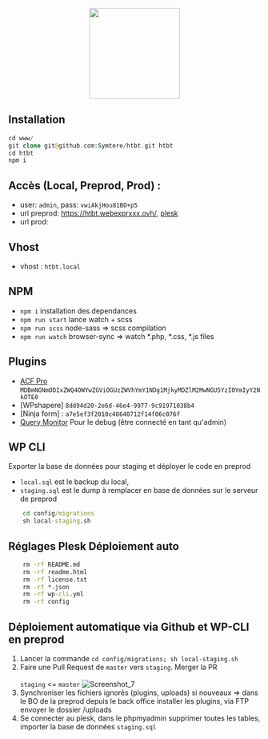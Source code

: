 <p align="center"><img src="https://user-images.githubusercontent.com/62699215/140902270-dd1f7b7a-c8c2-488d-8a2c-2df22f382a8a.png" width="181"></p>

## Installation

```php
cd www/
git clone git@github.com:Symtere/htbt.git htbt
cd htbt
npm i
```

## Accès (Local, Preprod, Prod) :
- user: `admin`, pass: `vwiAkjHou81BO+p5`
- url preprod: https://htbt.webexprxxx.ovh/, [plesk](https://xxx/)
- url prod:

## Vhost
- vhost : `htbt.local`

## NPM
- `npm i` installation des dependances
- `npm run start` lance watch + scss
- `npm run scss`  node-sass => scss compilation
- `npm run watch` browser-sync => watch *.php, *.css, *.js files

## Plugins
- [ACF Pro](https://www.advancedcustomfields.com/resources/) `MDBmNGNmODIxZWQ4OWYwZGViOGUzZWVhYmY1NDg1MjkyMDZlM2MwNGU5YzI0YmIyY2NkOTE0`
- [WPshapere] `8dd94d20-2e6d-46e4-9977-9c91971038b4`
- [Ninja form] : `a7e5ef3f2010c48640712f14f06c076f`
- [Query Monitor](https://github.com/johnbillion/query-monitor) Pour le debug (être connecté en tant qu'admin)

## WP CLI
Exporter la base de données pour staging et déployer le code en preprod
- `local.sql` est le backup du local,<br />
- `staging.sql` est le dump à remplacer en base de données sur le serveur de preprod
```cmd
    cd config/migrations
    sh local-staging.sh
```

## Réglages Plesk Déploiement auto
```cmd
    rm -rf README.md
    rm -rf readme.html
    rm -rf license.txt
    rm -rf *.json
    rm -rf wp-cli.yml
    rm -rf config
```

## Déploiement automatique via Github et WP-CLI en preprod
1. Lancer la commande `cd config/migrations; sh local-staging.sh`
2. Faire une Pull Request de `master` vers `staging`. Merger la PR <br><br> `staging` <= `master`
![Screenshot_7](https://user-images.githubusercontent.com/62699215/128326438-5191b849-df59-4206-b63f-f122c04c561d.png)
3. Synchroniser les fichiers ignorés (plugins, uploads) si nouveaux => dans le BO de la preprod depuis le back office installer les plugins, via FTP envoyer le dossier /uploads
4. Se connecter au plesk, dans le phpmyadmin supprimer toutes les tables, importer la base de données `staging.sql`
